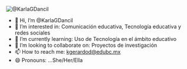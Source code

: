 ![@KarlaGDancil](https://github.com/KarlaGDancil/KarlaGDancil/assets/163678091/64410dba-5f8d-4e34-8493-6215420977c5)
- 👋 Hi, I’m @KarlaGDancil
- 👀 I’m interested in: Comunicación educativa, Tecnología educativa y redes sociales
- 🌱 I’m currently learning: Uso de Tecnología en el ámbito educativo
- 💞️ I’m looking to collaborate on: Proyectos de investigación
- 📫 How to reach me: kgerardod@edubc.mx
- 😄 Pronouns: ...She/Her/Ella


<!---
KarlaGDancil/KarlaGDancil is a ✨ special ✨ repository because its `README.md` (this file) appears on your GitHub profile.
You can click the Preview link to take a look at your changes.
--->
